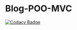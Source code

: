 # Blog-POO-MVC
[![Codacy Badge](https://api.codacy.com/project/badge/Grade/ff3d4541d0d14c7ba4a1e1f8b718fe83)](https://app.codacy.com/gh/Jpetitgas/Blog-POO-MVC?utm_source=github.com&utm_medium=referral&utm_content=Jpetitgas/Blog-POO-MVC&utm_campaign=Badge_Grade)